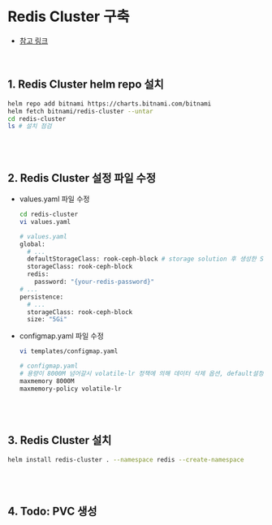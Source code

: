 # Redis Cluster 구축
* [참고 링크](https://jeongchul.tistory.com/725)

<br>

## 1. Redis Cluster helm repo 설치
```sh
helm repo add bitnami https://charts.bitnami.com/bitnami
helm fetch bitnami/redis-cluster --untar
cd redis-cluster
ls # 설치 점검
```

<br><br>

## 2. Redis Cluster 설정 파일 수정
* values.yaml 파일 수정
    ```sh
    cd redis-cluster
    vi values.yaml

    # values.yaml
    global:
      # ...
      defaultStorageClass: rook-ceph-block # storage solution 후 생성한 Storage Class의 이름
      storageClass: rook-ceph-block
      redis:
        password: "{your-redis-password}"
    # ...
    persistence:
      # ...
      storageClass: rook-ceph-block
      size: "5Gi"
    ```
* configmap.yaml 파일 수정
    ```sh
    vi templates/configmap.yaml

    # configmap.yaml
    # 용량이 8000M 넘어갈시 volatile-lr 정책에 의해 데이터 삭제 옵션, default설정은 용량 넘어갈시 에러발생임
    maxmemory 8000M
    maxmemory-policy volatile-lr
    ```

<br><br>

## 3. Redis Cluster 설치
```sh
helm install redis-cluster . --namespace redis --create-namespace
```

<br><br>

## 4. Todo: PVC 생성